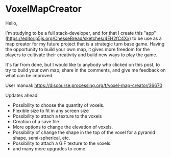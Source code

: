 # VoxelMapCreator
Hello,
 
   I'm studying to be a full stack-developer, and for that I create this "app" (https://editor.p5js.org/ChesseBread/sketches/4EH2fC4Xx) to be use as a map creator for my future project that is a strategic turn base game. 
Having the opportunity to build your own map, it gives more freedom for the players to cultivate their creativity and build new ways to play the game.

   It's far from done, but I would like to anybody who clicked on this post, to try to build your own map, share in the comments, and give me feedback on what can be improved. 

User manual: https://discourse.processing.org/t/voxel-map-creator/36670

Updates ahead:

- Possibility to choose the quantity of voxels. 
- Flexible size to fit in any screen size
- Possibility to attach a texture to the voxels
- Creation of a save file
- More options to change the elevation of voxels.
- Possibility of change the shape in the top of the voxel for a pyramid shape, semi-spherical, etc.
- Possibility to attach a GIF texture to the voxels. 
- and many more upgrades to come. 
